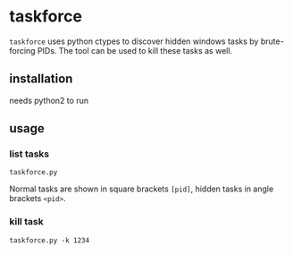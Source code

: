 # taskforce

`taskforce` uses python ctypes to discover hidden windows tasks by brute-forcing 
PIDs.
The tool can be used to kill these tasks as well.

## installation

needs python2 to run

## usage

### list tasks

    taskforce.py

Normal tasks are shown in square brackets `[pid]`, hidden tasks in angle brackets `<pid>`.

### kill task

    taskforce.py -k 1234
